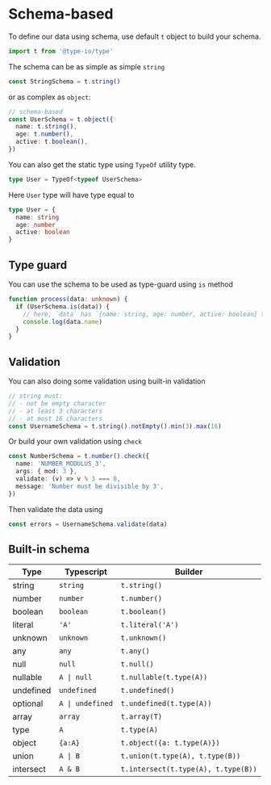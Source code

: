 # Schema-based

To define our data using schema, use default `t` object to build your schema.

```ts
import t from '@type-io/type'
```

The schema can be as simple as simple `string`

```ts
const StringSchema = t.string()
```

or as complex as `object`:

```ts
// schema-based
const UserSchema = t.object({
  name: t.string(),
  age: t.number(),
  active: t.boolean(),
})
```

You can also get the static type using `TypeOf` utility type.

```ts
type User = TypeOf<typeof UserSchema>
```

Here `User` type will have type equal to

```ts
type User = {
  name: string
  age: number
  active: boolean
}
```

## Type guard

You can use the schema to be used as type-guard using `is` method

```ts
function process(data: unknown) {
  if (UserSchema.is(data)) {
    // here, `data` has `{name: string, age: number, active: boolean} type
    console.log(data.name)
  }
}
```

## Validation

You can also doing some validation using built-in validation

```ts
// string must:
// - not be empty character
// - at least 3 characters
// - at most 16 characters
const UsernameSchema = t.string().notEmpty().min(3).max(16)
```

Or build your own validation using `check`

```ts
const NumberSchema = t.number().check({
  name: 'NUMBER_MODULUS_3',
  args: { mod: 3 },
  validate: (v) => v % 3 === 0,
  message: 'Number must be divisible by 3',
})
```

Then validate the data using

```ts
const errors = UsernameSchema.validate(data)
```

## Built-in schema

| Type      | Typescript       | Builder                             |
| --------- | ---------------- | ----------------------------------- |
| string    | `string`         | `t.string()`                        |
| number    | `number`         | `t.number()`                        |
| boolean   | `boolean`        | `t.boolean()`                       |
| literal   | `'A'`            | `t.literal('A')`                    |
| unknown   | `unknown`        | `t.unknown()`                       |
| any       | `any`            | `t.any()`                           |
| null      | `null`           | `t.null()`                          |
| nullable  | `A \| null`      | `t.nullable(t.type(A))`             |
| undefined | `undefined`      | `t.undefined()`                     |
| optional  | `A \| undefined` | `t.undefined(t.type(A))`            |
| array     | `array`          | `t.array(T)`                        |
| type      | `A`              | `t.type(A)`                         |
| object    | `{a:A}`          | `t.object({a: t.type(A)})`          |
| union     | `A \| B`         | `t.union(t.type(A), t.type(B))`     |
| intersect | `A & B`          | `t.intersect(t.type(A), t.type(B))` |

